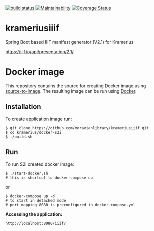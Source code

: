 [![build status](https://github.com/moravianlibrary/krameriusiiif/workflows/Java%20CI/badge.svg) ](https://github.com/moravianlibrary/krameriusiiif/)
[![Maintainability](https://api.codeclimate.com/v1/badges/f01ddd1bff90fc91a3fd/maintainability)](https://codeclimate.com/github/moravianlibrary/krameriusiiif/maintainability)
[![Coverage Status](https://coveralls.io/repos/github/moravianlibrary/krameriusiiif/badge.svg?branch=master)](https://coveralls.io/github/moravianlibrary/krameriusiiif?branch=master)

# krameriusiiif
Spring Boot based IIIF manifest generator (V2.1) for Kramerius<p>
https://iiif.io/api/presentation/2.1/

Docker image
========================================

This repository contains the source for creating Docker image using
[source-to-image](https://github.com/openshift/source-to-image).
The resulting image can be run using [Docker](http://docker.io).

Installation
---------------
To create application image run:
```
$ git clone https://github.com/moravianlibrary/krameriusiiif.git
$ cd kramerius/docker-s2i
$ ./build.sh
```

Run
---------------
To run S2I created docker image:
```
$ ./start-docker.sh
# this is shortcut to docker-compose up
```
or
```
$ docker-compose up -d
# to start in detached mode
# port mapping 8080 is preconfigured in docker-compose.yml
```

**Accessing the application:**
```
http://localhost:8080/iiif/
```